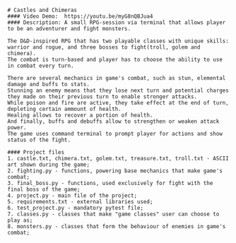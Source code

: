     # Castles and Chimeras
    #### Video Demo:  https://youtu.be/myG8nQBJua4
    #### Description: A small RPG-session via terminal that allows player to be an adventurer and fight monsters.

    The D&D-inspired RPG that has two playable classes with unique skills: warrior and rogue, and three bosses to fight(troll, golem and chimera).
    The combat is turn-based and player has to choose the ability to use in combat every turn.
    
    There are several mechanics in game's combat, such as stun, elemental damage and buffs to stats.
    Stunning an enemy means that they lose next turn and potential charges they made on their previous turn to enable stronger attacks.
    While poison and fire are active, they take effect at the end of turn, depleting certain ammount of health.
    Healing allows to recover a portion of health.
    And finally, buffs and debuffs allow to strengthen or weaken attack power.
    The game uses command terminal to prompt player for actions and show status of the fight.

    #### Project files
    1. castle.txt, chimera.txt, golem.txt, treasure.txt, troll.txt - ASCII art shown during the game;
    2. fighting.py - functions, powering base mechanics that make game's combat;
    3. final_boss.py - functions, used exclusively for fight with the final boss of the game;
    4. project.py - main file of the project;
    5. requirements.txt - external libraries used;
    6. test_project.py - mandatory pytest file;
    7. classes.py - classes that make "game classes" user can choose to play as;
    8. monsters.py - classes that form the behaviour of enemies in game's combat;
